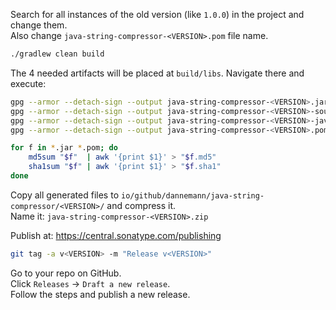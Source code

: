 Search for all instances of the old version (like `1.0.0`) in the project and change them.</br>
Also change `java-string-compressor-<VERSION>.pom` file name.
```bash
./gradlew clean build
```
The 4 needed artifacts will be placed at `build/libs`. Navigate there and execute:
```bash
gpg --armor --detach-sign --output java-string-compressor-<VERSION>.jar.asc java-string-compressor-<VERSION>.jar
gpg --armor --detach-sign --output java-string-compressor-<VERSION>-sources.jar.asc java-string-compressor-<VERSION>-sources.jar
gpg --armor --detach-sign --output java-string-compressor-<VERSION>-javadoc.jar.asc java-string-compressor-<VERSION>-javadoc.jar
gpg --armor --detach-sign --output java-string-compressor-<VERSION>.pom.asc java-string-compressor-<VERSION>.pom

for f in *.jar *.pom; do
    md5sum "$f"  | awk '{print $1}' > "$f.md5"
    sha1sum "$f" | awk '{print $1}' > "$f.sha1"
done

```
Copy all generated files to `io/github/dannemann/java-string-compressor/<VERSION>/` and compress it.</br>
Name it: `java-string-compressor-<VERSION>.zip`

Publish at: https://central.sonatype.com/publishing

```bash
git tag -a v<VERSION> -m "Release v<VERSION>"
```

Go to your repo on GitHub.</br>
Click `Releases` → `Draft a new release`.</br>
Follow the steps and publish a new release.
